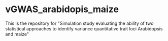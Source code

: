 # vGWAS_arabidopis_maize
This is the repository for "Simulation study evaluating the ability of two statistical approaches to identify variance quantitative trait loci Arabidopsis and maize" 
